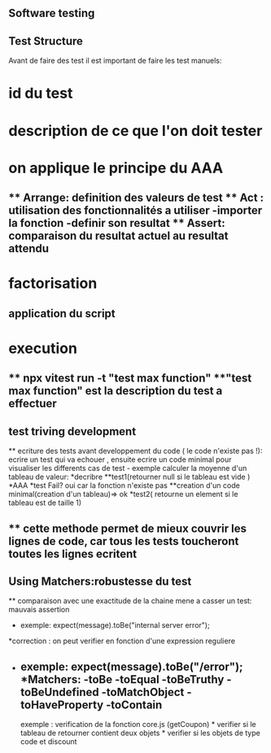 ## Software testing
## Test Structure
Avant de faire des test il est important de faire les test manuels:
#  id du test
# description de ce que l'on doit tester 
# on applique le principe du AAA
** Arrange: definition des valeurs de test
** Act : utilisation des fonctionnalités a utiliser
    -importer la fonction 
    -definir son resultat
** Assert: comparaison du resultat actuel au resultat attendu 
----------------------------
# factorisation
application du script
----------------------------
# execution
** npx vitest run -t "test max function"
**"test max function" est la description du test a effectuer
----------------------------
## test triving development

** ecriture des tests avant developpement du code ( le code n'existe pas !):
ecrire un test qui va echouer , ensuite ecrire un code minimal pour visualiser les differents cas de test
    - exemple calculer la moyenne d'un tableau de valeur:
        *decribre
        **test1(retourner  null si le tableau est vide )
        *AAA
        *test Fail? oui car la fonction n'existe pas 
            **creation d'un code minimal(creation d'un tableau)=> ok
        *test2( retourne un element si le tableau est de taille 1)

** cette methode permet de mieux couvrir les lignes de code, car tous les tests toucheront toutes les lignes ecritent
----------------------------

## Using Matchers:robustesse du test
** comparaison avec une exactitude de la chaine mene a  casser un test: mauvais assertion
* exemple: expect(message).toBe("internal server error");

*correction : on peut verifier en fonction d'une expression reguliere
* exemple: expect(message).toBe("/error");
*Matchers:
-toBe
-toEqual
-toBeTruthy
-toBeUndefined
-toMatchObject
-toHaveProperty
-toContain
    ----------------
    exemple : verification de la fonction core.js (getCoupon)
        * verifier si le tableau de retourner contient deux objets
        * verifier si les objets de type code et discount